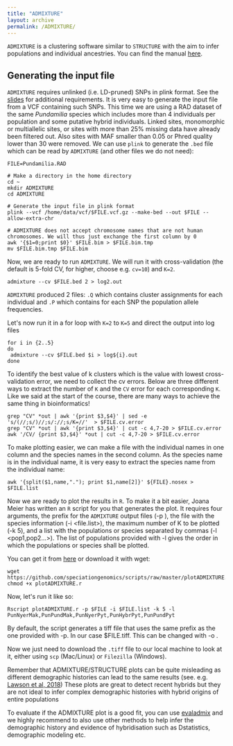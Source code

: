 ```yaml
---
title: "ADMIXTURE"
layout: archive
permalink: /ADMIXTURE/
---
```

`ADMIXTURE` is a clustering software similar to `STRUCTURE` with the aim to infer populations and individual ancestries.
You can find the manual [here](http://software.genetics.ucla.edu/admixture/admixture-manual.pdf).

## Generating the input file

`ADMIXTURE` requires unlinked (i.e. LD-pruned) SNPs in plink format. See the [slides](https://github.com/speciationgenomics/presentations/blob/master/2020-6-ADMIXTURE.pdf) for additional requirements. It is very easy to generate the input file from a VCF containing such SNPs. This time we are using a RAD dataset of the same *Pundamilia* species which includes more than 4 individuals per population and some putative hybrid individuals. Linked sites, monomorphic or multiallelic sites, or sites with more than 25% missing data have already been filtered out. Also sites with MAF smaller than 0.05 or Phred quality lower than 30 were removed. We can use `plink` to generate the `.bed` file which can be read by `ADMIXTURE` (and other files we do not need):

```shell
FILE=Pundamilia.RAD

# Make a directory in the home directory
cd ~
mkdir ADMIXTURE
cd ADMIXTURE

# Generate the input file in plink format
plink --vcf /home/data/vcf/$FILE.vcf.gz --make-bed --out $FILE --allow-extra-chr

# ADMIXTURE does not accept chromosome names that are not human chromosomes. We will thus just exchange the first column by 0
awk '{$1=0;print $0}' $FILE.bim > $FILE.bim.tmp
mv $FILE.bim.tmp $FILE.bim

```
Now, we are ready to run `ADMIXTURE`. We will run it with cross-validation (the default is 5-fold CV, for higher, choose e.g. `cv=10`) and `K=2`.

```shell
admixture --cv $FILE.bed 2 > log2.out
```
 `ADMIXTURE` produced 2 files: `.Q` which contains cluster assignments for each individual and `.P` which contains for each SNP the population allele frequencies.

Let's now run it in a for loop with `K=2` to `K=5` and direct the output into log files

```shell
for i in {2..5}
do
 admixture --cv $FILE.bed $i > log${i}.out
done
```

To identify the best value of k clusters which is the value with lowest cross-validation error, we need to collect the cv errors. Below are three different ways to extract the number of `K` and the `CV` error for each corresponding `K`. Like we said at the start of the course, there are many ways to achieve the same thing in bioinformatics!

```shell
grep "CV" *out | awk '{print $3,$4}' | sed -e 's/(//;s/)//;s/://;s/K=//'  > $FILE.cv.error
grep "CV" *out | awk '{print $3,$4}' | cut -c 4,7-20 > $FILE.cv.error
awk '/CV/ {print $3,$4}' *out | cut -c 4,7-20 > $FILE.cv.error
```

To make plotting easier, we can make a file with the individual names in one column and the species names in the second column. As the species name is in the individual name, it is very easy to extract the species name from the individual name:

```shell
awk '{split($1,name,"."); print $1,name[2]}' ${FILE}.nosex > $FILE.list
```

Now we are ready to plot the results in `R`. To make it a bit easier, Joana Meier has written an `R` script for you that generates the plot. It requires four arguments, the prefix for the `ADMIXTURE` output files (-p <prefix>), the file with the species information (-i <file.list>), the maximum number of K to be plotted (-k 5), and a list with the populations or species separated by commas (-l <pop1,pop2...>). The list of populations provided with -l gives the order in which the populations or species shall be plotted.

You can get it from [here](https://github.com/speciationgenomics/scripts/blob/master/plotADMIXTURE.r) or download it with wget:

```shell
wget https://github.com/speciationgenomics/scripts/raw/master/plotADMIXTURE.r
chmod +x plotADMIXTURE.r
```

Now, let's run it like so:

```shell
Rscript plotADMIXTURE.r -p $FILE -i $FILE.list -k 5 -l PunNyerMak,PunPundMak,PunNyerPyt,PunHybrPyt,PunPundPyt
```

By default, the script generates a tiff file that uses the same prefix as the one provided with -p. In our case $FILE.tiff. This can be changed with -o <output prefix>.

Now we just need to download the `.tiff` file to our local machine to look at it, either using `scp` (Mac/Linux) or `Filezilla` (Windows).

Remember that ADMIXTURE/STRUCTURE plots can be quite misleading as different demographic histories can lead to the same results (see. e.g. [Lawson et al, 2018](https://www.nature.com/articles/s41467-018-05257-7)) These plots are great to detect recent hybrids but they are not ideal to infer complex demographic histories with hybrid origins of entire populations

To evaluate if the ADMIXTURE plot is a good fit, you can use [evaladmix](http://www.popgen.dk/software/index.php/EvalAdmix) and we highly recommend to also use other methods to help infer the demographic history and evidence of hybridisation such as Dstatistics, demographic modeling etc.
